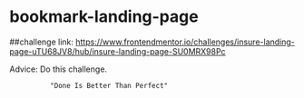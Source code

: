 # bookmark-landing-page

##challenge link: https://www.frontendmentor.io/challenges/insure-landing-page-uTU68JV8/hub/insure-landing-page-SU0MRX98Pc

Advice: Do this challenge.



              "Done Is Better Than Perfect"
